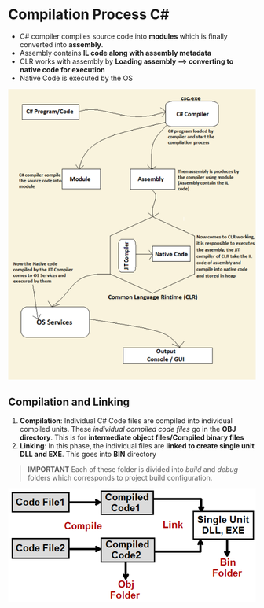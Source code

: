 # Compilation Process C# 

* C# compiler compiles source code into **modules** which is finally converted into **assembly**. 
* Assembly contains **IL code along with assembly metadata** 
* CLR works with assembly by **Loading assembly --> converting to native code for execution**
* Native Code is executed by the OS

![cp](.idea/cp.png)

## Compilation and Linking 

1. **Compilation**: Individual C# Code files are compiled into individual compiled units. These *individual compiled code files* go in the **OBJ directory**. This is for **intermediate object files/Compiled binary files**
2. **Linking**: In this phase, the individual files are **linked to create single unit DLL and EXE**. This goes into **BIN** directory

> **IMPORTANT** Each of these folder is divided into *build* and *debug* folders which corresponds to project build configuration. 

![CNL](.idea/Linking.png)